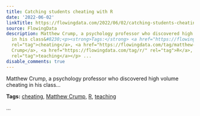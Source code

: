 ```yaml
---
title: Catching students cheating with R
date: '2022-06-02'
linkTitle: https://flowingdata.com/2022/06/02/catching-students-cheating-with-r/
source: FlowingData
description: Matthew Crump, a psychology professor who discovered high volume cheating
  in his class&#8230;<p><strong>Tags:</strong> <a href="https://flowingdata.com/tag/cheating/"
  rel="tag">cheating</a>, <a href="https://flowingdata.com/tag/matthew-crump/" rel="tag">Matthew
  Crump</a>, <a href="https://flowingdata.com/tag/r/" rel="tag">R</a>, <a href="https://flowingdata.com/tag/teaching/"
  rel="tag">teaching</a></p> ...
disable_comments: true
---
```

Matthew Crump, a psychology professor who discovered high volume cheating in his class&#8230;<p><strong>Tags:</strong> <a href="https://flowingdata.com/tag/cheating/" rel="tag">cheating</a>, <a href="https://flowingdata.com/tag/matthew-crump/" rel="tag">Matthew Crump</a>, <a href="https://flowingdata.com/tag/r/" rel="tag">R</a>, <a href="https://flowingdata.com/tag/teaching/" rel="tag">teaching</a></p> ...